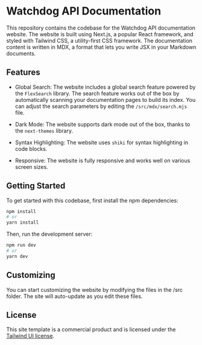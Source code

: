 # Watchdog API Documentation

This repository contains the codebase for the Watchdog API documentation website. The website is built using Next.js, a popular React framework, and styled with Tailwind CSS, a utility-first CSS framework. The documentation content is written in MDX, a format that lets you write JSX in your Markdown documents.

## Features

- Global Search: The website includes a global search feature powered by the `FlexSearch` library. The search feature works out of the box by automatically scanning your documentation pages to build its index. You can adjust the search parameters by editing the `/src/mdx/search.mjs` file.

- Dark Mode: The website supports dark mode out of the box, thanks to the `next-themes` library.

- Syntax Highlighting: The website uses `shiki` for syntax highlighting in code blocks.

- Responsive: The website is fully responsive and works well on various screen sizes.

## Getting Started

To get started with this codebase, first install the npm dependencies:

```bash
npm install
# or
yarn install
```

Then, run the development server:

```bash
npm run dev
# or
yarn dev
```

## Customizing

You can start customizing the website by modifying the files in the /src folder. The site will auto-update as you edit these files.

## License

This site template is a commercial product and is licensed under the [Tailwind UI license](https://tailwindui.com/license).
